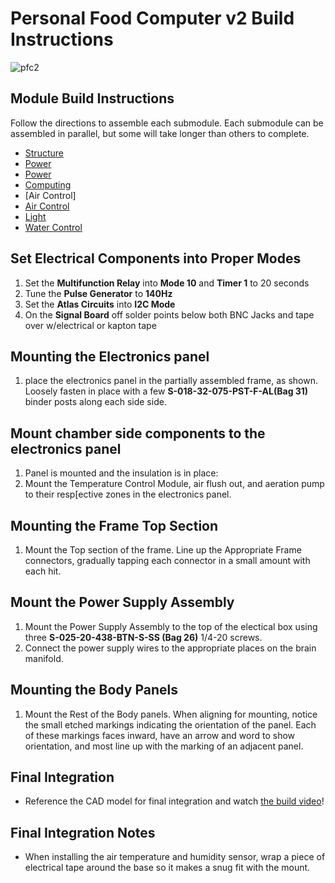# Personal Food Computer v2 Build Instructions

![pfc2](Instructions/Photos/pfc2.jpg)

## Module Build Instructions
Follow the directions to assemble each submodule. Each submodule can be assembled in parallel, but some will take longer than others to complete.
- [Structure](./Instructions/structure.md)
- [Power](./Instructions/power_module.md)
- [Power](./Instructions/electronics_panel.md)
- [Computing](./Instructions/brain_module.md)
- [Air Control]
- [Air Control](./Instructions/chiller.md)
- [Light](./Instructions/light_panel.md)
- [Water Control](./Instructions/water_manifold.md)

## Set Electrical Components into Proper Modes
1. Set the **Multifunction Relay** into **Mode 10** and **Timer 1** to 20 seconds
1. Tune the **Pulse Generator** to **140Hz**
1. Set the **Atlas Circuits** into **I2C Mode**
1. On the **Signal Board** off solder points below both BNC Jacks and tape over w/electrical or kapton tape

## Mounting the Electronics panel
1. place the electronics panel in the partially assembled frame, as shown.<!-- TODO: Not shown --> Loosely fasten in place with a few **S-018-32-075-PST-F-AL(Bag 31)** binder posts along each side side.

## Mount chamber side components to the electronics panel
 1. Panel is mounted and the insulation is in place:
 1. Mount the Temperature Control Module, air flush out, and aeration pump to their resp[ective zones in the electronics panel.

## Mounting the Frame Top Section
1. Mount the Top section of the frame. Line up the Appropriate Frame connectors, gradually tapping each connector in a small amount with each hit.

## Mount the Power Supply Assembly
1. Mount the Power Supply Assembly to the top of the electical box using three **S-025-20-438-BTN-S-SS (Bag 26)** 1/4-20 screws.
1. Connect the power supply wires to the appropriate places on the brain manifold.

## Mounting the Body Panels
1. Mount the Rest of the Body panels. When aligning for mounting, notice the small etched markings indicating the orientation of the panel. Each of these markings faces inward, have an arrow and word to show orientation, and most line up with the marking of an adjacent panel.

## Final Integration
- Reference the CAD model for final integration and watch [the build video](https://youtu.be/Uf1FqjcPWsI)!

## Final Integration Notes
 - When installing the air temperature and humidity sensor, wrap a piece of electrical tape around the base so it makes a snug fit with the mount.

